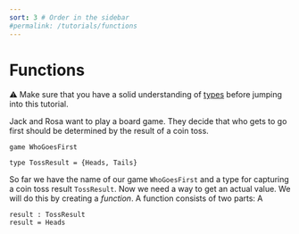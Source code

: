 ```yaml
---
sort: 3 # Order in the sidebar
#permalink: /tutorials/functions
---
```

 
# Functions

:warning: Make sure that you have a solid understanding of [types](./types) before jumping into this tutorial.

Jack and Rosa want to play a board game. They decide that who gets to go first should be determined by the result of a coin toss.

```
game WhoGoesFirst

type TossResult = {Heads, Tails}
```

So far we have the name of our game `WhoGoesFirst` and a type for capturing a coin toss result `TossResult`. Now we need a way to get an actual value. We will do this by creating a _function_. A function consists of two parts: A 

```
result : TossResult
result = Heads
```
